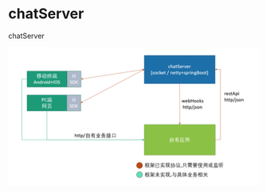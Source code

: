 # chatServer
chatServer




![架构示意图](https://github.com/zhangjianying/chatServer/raw/master/doc/main.png)